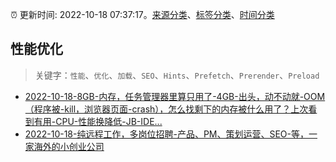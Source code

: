 :alarm_clock: 更新时间: 2022-10-18 07:37:17。[来源分类](../README.md)、[标签分类](../TAGS.md)、[时间分类](../TIMELINE.md)

## 性能优化


> 关键字：`性能`、`优化`、`加载`、`SEO`、`Hints`、`Prefetch`、`Prerender`、`Preload`



- [2022-10-18-8GB-内存，任务管理器里算只用了-4GB-出头，动不动就-OOM（程序被-kill，浏览器页面-crash），怎么找剩下的内存被什么用了？上次看到有用-CPU-性能换降低-JB-IDE...](https://www.v2ex.com/t/887775) 
- [2022-10-18-纯远程工作，多岗位招聘-产品、PM、策划运营、SEO-等，一家海外的小创业公司](https://www.v2ex.com/t/887754) 